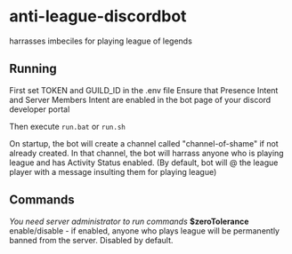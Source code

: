 # anti-league-discordbot
harrasses imbeciles for playing league of legends

## Running

First set TOKEN and GUILD_ID in the .env file
Ensure that Presence Intent and Server Members Intent are enabled
in the bot page of your discord developer portal

Then execute <code>run.bat</code> or <code>run.sh</code>


On startup, the bot will create a channel called "channel-of-shame" if not
already created. In that channel, the bot will harrass anyone who
is playing league and has Activity Status enabled.
(By default, bot will @ the league player with a message insulting
them for playing league)


## Commands 
*You need server administrator to run commands*
**$zeroTolerance** enable/disable - if enabled, anyone who plays league
will be permanently banned from the server. Disabled by default.

